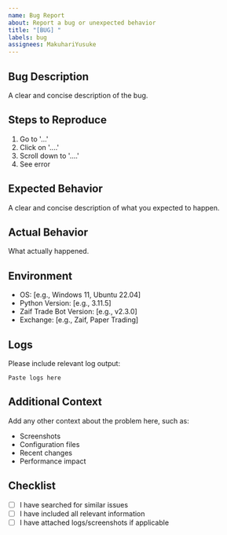 ```yaml
---
name: Bug Report
about: Report a bug or unexpected behavior
title: "[BUG] "
labels: bug
assignees: MakuhariYusuke
---
```


## Bug Description

A clear and concise description of the bug.

## Steps to Reproduce

1. Go to '...'
2. Click on '....'
3. Scroll down to '....'
4. See error

## Expected Behavior

A clear and concise description of what you expected to happen.

## Actual Behavior

What actually happened.

## Environment

- OS: [e.g., Windows 11, Ubuntu 22.04]
- Python Version: [e.g., 3.11.5]
- Zaif Trade Bot Version: [e.g., v2.3.0]
- Exchange: [e.g., Zaif, Paper Trading]

## Logs

Please include relevant log output:

```
Paste logs here
```

## Additional Context

Add any other context about the problem here, such as:
- Screenshots
- Configuration files
- Recent changes
- Performance impact

## Checklist

- [ ] I have searched for similar issues
- [ ] I have included all relevant information
- [ ] I have attached logs/screenshots if applicable